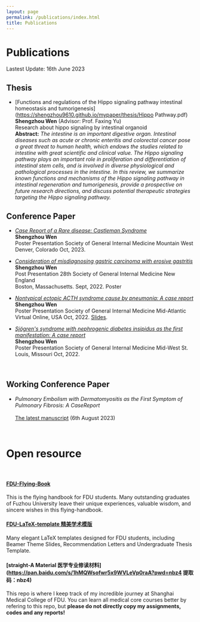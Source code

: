 ```yaml
---
layout: page
permalink: /publications/index.html
title: Publications
---
```


# Publications

Lastest Update: 16th June 2023

## Thesis

- [Functions and regulations of the Hippo signaling pathway intestinal homeostasis and tumorigenesis](https://shengzhou9610.github.io/mypaper/thesis/Hippo Pathway.pdf)<br>**Shengzhou Wen** (Advisor: Prof. Faxing Yu)<br>Research about hippo signaling by intestinal organoid<br>**Abstract:** *The intestine is an important digestive organ. Intestinal diseases such as acute or chronic enteritis*
  *and colorectal cancer pose a great threat to human health, which endows the studies related to intestine with great*
  *scientific and clinical value. The Hippo signaling pathway plays an important role in proliferation and differentiation*
  *of intestinal stem cells, and is involved in diverse physiological and pathological processes in the intestine. In this*
  *review, we summarize known functions and mechanisms of the Hippo signaling pathway in intestinal regeneration*
  *and tumorigenesis, provide a prospective on future research directions, and discuss potential therapeutic strategies*
  *targeting the Hippo signaling pathway.*

## Conference Paper

- [*Case Report of a Rare disease: Castleman Syndrome*](https://shengzhou9610.github.io/mypaper/Mountain2023.pdf)<br>**Shengzhou Wen**<br>Poster Presentation Society of General Internal Medicine Mountain West                                                                                                           Denver, Colorado Oct, 2023.

- [*Consideration of misdiagnosing gastric carcinoma with erosive gastritis*](https://shengzhou9610.github.io/mypaper/NewEngland2022.pdf)<br>**Shengzhou Wen**<br>Post Presentation 28th Society of General Internal Medicine New England<br>Boston, Massachusetts. Sept, 2022.  Poster

-  [*Nontypical ectopic ACTH syndrome cause by pneumonia: A case report*](https://shengzhou9610.github.io/mypaper/Midatlantic2022.pdf)<br>**Shengzhou Wen**<br>Poster Presentation Society of General Internal Medicine Mid-Atlantic                                                                                                      Virtual Online, USA Oct, 2022.  [Slides](https://caihanlin.com/mypaper/slides/2023-ICAROB-Pre.pdf).

- [*Sjögren's syndrome with nephrogenic diabetes insipidus as the first manifestation: A*
  *case report*](https://shengzhou9610.github.io/mypaper/MidWest2022.pdf)<br>**Shengzhou Wen**<br>Poster Presentation Society of General Internal Medicine Mid-West                                                                                                           St. Louis, Missouri Oct, 2022.
  
  

<br>

## Working Conference Paper

- *Pulmonary Embolism with Dermatomyositis as the First Symptom of Pulmonary Fibrosis: A CaseReport*<br><br>[The latest manuscript](https://shengzhou9610.github.io/mypaper/NewEngland2023.pdf) (6th August 2023)

<br>

# Open resource 

<br>

#### [FDU-Flying-Book ](https://fzu-fly.online/)

This is the flying handbook for FDU students. Many outstanding graduates of Fuzhou University leave their unique experiences, valuable wisdom, and sincere wishes in this flying-handbook.

#### [FDU-LaTeX-template 精美学术模版](https://github.com/GuangLun2000/FZU-latex-template)

Many elegant LaTeX templates designed for FDU students, including Beamer Theme Slides, Recommendation Letters and Undergraduate Thesis Template.

#### [straight-A Material 医学专业修读材料](https://pan.baidu.com/s/1hMQWsofwr5x9WVLeVp0raA?pwd=nbz4 提取码：nbz4)

This repo is where I keep track of my incredible journey at Shanghai Medical College of FDU. You can learn all medical core courses better by refering to this repo, but **please do not directly copy my assignments, codes and any reports!**
